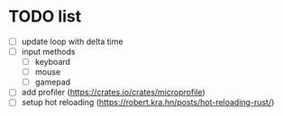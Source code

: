 # TODO list
- [ ] update loop with delta time
- [ ] input methods
  - [ ] keyboard
  - [ ] mouse
  - [ ] gamepad
- [ ] add profiler (https://crates.io/crates/microprofile)
- [ ] setup hot reloading (https://robert.kra.hn/posts/hot-reloading-rust/)
